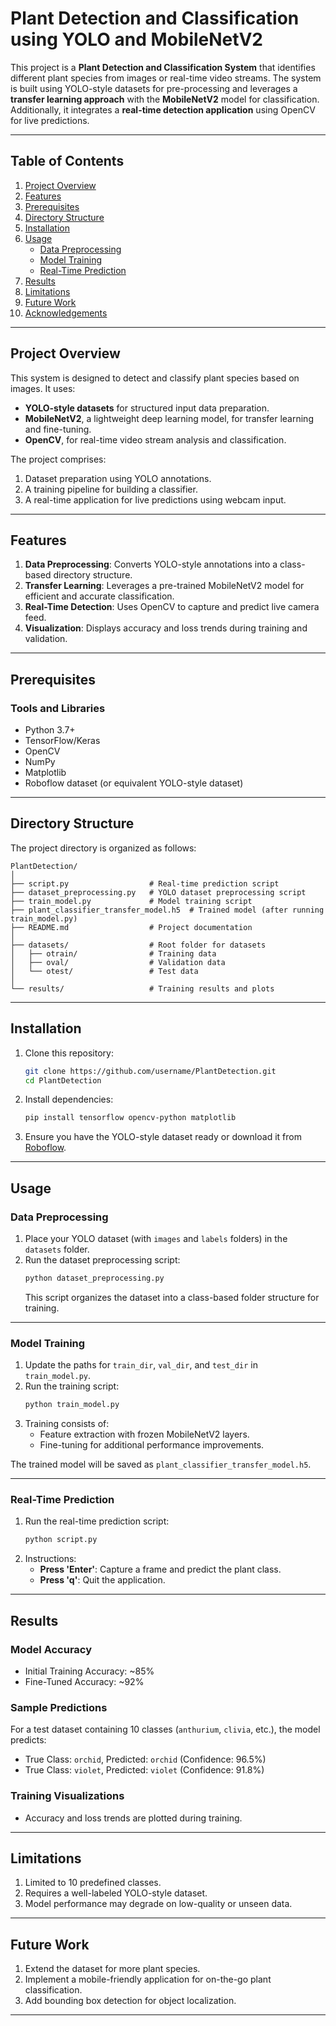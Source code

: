 # Plant Detection and Classification using YOLO and MobileNetV2

This project is a **Plant Detection and Classification System** that identifies different plant species from images or real-time video streams. The system is built using YOLO-style datasets for pre-processing and leverages a **transfer learning approach** with the **MobileNetV2** model for classification. Additionally, it integrates a **real-time detection application** using OpenCV for live predictions.

---

## Table of Contents

1. [Project Overview](#project-overview)
2. [Features](#features)
3. [Prerequisites](#prerequisites)
4. [Directory Structure](#directory-structure)
5. [Installation](#installation)
6. [Usage](#usage)
    - [Data Preprocessing](#data-preprocessing)
    - [Model Training](#model-training)
    - [Real-Time Prediction](#real-time-prediction)
7. [Results](#results)
8. [Limitations](#limitations)
9. [Future Work](#future-work)
10. [Acknowledgements](#acknowledgements)

---

## Project Overview

This system is designed to detect and classify plant species based on images. It uses:

- **YOLO-style datasets** for structured input data preparation.
- **MobileNetV2**, a lightweight deep learning model, for transfer learning and fine-tuning.
- **OpenCV**, for real-time video stream analysis and classification.

The project comprises:
1. Dataset preparation using YOLO annotations.
2. A training pipeline for building a classifier.
3. A real-time application for live predictions using webcam input.

---

## Features

1. **Data Preprocessing**: Converts YOLO-style annotations into a class-based directory structure.
2. **Transfer Learning**: Leverages a pre-trained MobileNetV2 model for efficient and accurate classification.
3. **Real-Time Detection**: Uses OpenCV to capture and predict live camera feed.
4. **Visualization**: Displays accuracy and loss trends during training and validation.

---

## Prerequisites

### Tools and Libraries

- Python 3.7+
- TensorFlow/Keras
- OpenCV
- NumPy
- Matplotlib
- Roboflow dataset (or equivalent YOLO-style dataset)

---

## Directory Structure

The project directory is organized as follows:

```
PlantDetection/
│
├── script.py                  # Real-time prediction script
├── dataset_preprocessing.py   # YOLO dataset preprocessing script
├── train_model.py             # Model training script
├── plant_classifier_transfer_model.h5  # Trained model (after running train_model.py)
├── README.md                  # Project documentation
│
├── datasets/                  # Root folder for datasets
│   ├── otrain/                # Training data
│   ├── oval/                  # Validation data
│   └── otest/                 # Test data
│
└── results/                   # Training results and plots
```

---

## Installation

1. Clone this repository:
   ```bash
   git clone https://github.com/username/PlantDetection.git
   cd PlantDetection
   ```

2. Install dependencies:
   ```bash
   pip install tensorflow opencv-python matplotlib
   ```

3. Ensure you have the YOLO-style dataset ready or download it from [Roboflow](https://roboflow.com/).

---

## Usage

### Data Preprocessing

1. Place your YOLO dataset (with `images` and `labels` folders) in the `datasets` folder.
2. Run the dataset preprocessing script:
   ```python
   python dataset_preprocessing.py
   ```
   This script organizes the dataset into a class-based folder structure for training.

---

### Model Training

1. Update the paths for `train_dir`, `val_dir`, and `test_dir` in `train_model.py`.
2. Run the training script:
   ```python
   python train_model.py
   ```
3. Training consists of:
   - Feature extraction with frozen MobileNetV2 layers.
   - Fine-tuning for additional performance improvements.

The trained model will be saved as `plant_classifier_transfer_model.h5`.

---

### Real-Time Prediction

1. Run the real-time prediction script:
   ```python
   python script.py
   ```
2. Instructions:
   - **Press 'Enter'**: Capture a frame and predict the plant class.
   - **Press 'q'**: Quit the application.

---

## Results

### Model Accuracy
- Initial Training Accuracy: ~85%
- Fine-Tuned Accuracy: ~92%

### Sample Predictions
For a test dataset containing 10 classes (`anthurium`, `clivia`, etc.), the model predicts:
- True Class: `orchid`, Predicted: `orchid` (Confidence: 96.5%)
- True Class: `violet`, Predicted: `violet` (Confidence: 91.8%)

### Training Visualizations
- Accuracy and loss trends are plotted during training.

---

## Limitations

1. Limited to 10 predefined classes.
2. Requires a well-labeled YOLO-style dataset.
3. Model performance may degrade on low-quality or unseen data.

---

## Future Work

1. Extend the dataset for more plant species.
2. Implement a mobile-friendly application for on-the-go plant classification.
3. Add bounding box detection for object localization.

---
